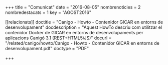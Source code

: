 +++
title             = "Comunicat"
date	 	  = "2016-08-05"
nombrenoticies    = 2
nombredestacats   = 1
key 		  = "AGOST2016"

[[relacionats]]
doctitle          = "Canigo - Howto - Contenidor GICAR en entorns de desenvolupament"
docdescription    = "Aquest HowTo descriu com utilitzar el contenidor Docker de GICAR en entorns de desenvolupaments per aplicacions Canigó 3.1 (REST+HTML5/JS)"
docurl            = "/related/canigo/howto/Canigo - Howto - Contenidor GICAR en entorns de desenvolupament.pdf"
doctype           = "PDF"

+++
